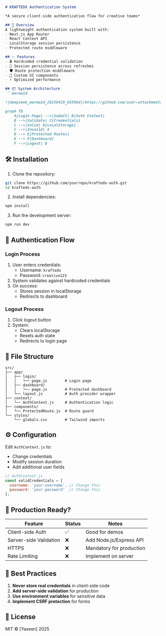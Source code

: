 
```markdown
# KRAFTEDX Authentication System

*A secure client-side authentication flow for creative teams*

## 📌 Overview
A lightweight authentication system built with:
- Next.js App Router
- React Context API
- LocalStorage session persistence
- Protected route middleware

## ✨ Features
- 🔒 Hardcoded credential validation
- 🔄 Session persistence across refreshes
- 🛡️ Route protection middleware
- 🎨 Custom UI components
- ⚡ Optimized performance

## 📦 System Architecture
```mermaid

![deepseek_mermaid_20250420_65596d](https://github.com/user-attachments/assets/daa85a43-47a0-4aaa-ac79-eb0909de0782)

graph TD
    A[Login Page] -->|Submit| B(Auth Context)
    B -->|Validate| C{Credentials}
    C -->|Valid| D[LocalStorage]
    C -->|Invalid| A
    D --> E[Protected Routes]
    E --> F[Dashboard]
    F -->|Logout| B
```

## 🛠️ Installation
1. Clone the repository:
```bash
git clone https://github.com/yourrepo/kraftedx-auth.git
cd kraftedx-auth
```

2. Install dependencies:
```bash
npm install
```

3. Run the development server:
```bash
npm run dev
```

## 🔐 Authentication Flow

### Login Process
1. User enters credentials:
   - Username: `kraftedx`
   - Password: `creative123`
2. System validates against hardcoded credentials
3. On success:
   - Stores session in localStorage
   - Redirects to dashboard

### Logout Process
1. Click logout button
2. System:
   - Clears localStorage
   - Resets auth state
   - Redirects to login page

## 📂 File Structure
```
src/
├── app/
│   ├── login/
│   │   └── page.js        # Login page
│   ├── dashboard/
│   │   └── page.js        # Protected dashboard
│   └── layout.js          # Auth provider wrapper
├── context/
│   └── AuthContext.js     # Authentication logic
├── components/
│   └── ProtectedRoute.js  # Route guard
└── styles/
    └── globals.css        # Tailwind imports
```

## ⚙️ Configuration
Edit `AuthContext.js` to:
- Change credentials
- Modify session duration
- Add additional user fields

```javascript
// AuthContext.js
const validCredentials = {
  username: 'your-username', // Change this
  password: 'your-password'  // Change this
};
```

## 🚀 Production Ready?
| Feature               | Status  | Notes                      |
|-----------------------|---------|----------------------------|
| Client-side Auth      | ✅      | Good for demos             |
| Server-side Validation| ❌      | Add Node.js/Express API    |
| HTTPS                 | ❌      | Mandatory for production   |
| Rate Limiting         | ❌      | Implement on server        |

## 📝 Best Practices
1. **Never store real credentials** in client-side code
2. **Add server-side validation** for production
3. **Use environment variables** for sensitive data
4. **Implement CSRF protection** for forms

## 📜 License
MIT © [Yaseen] 2025
